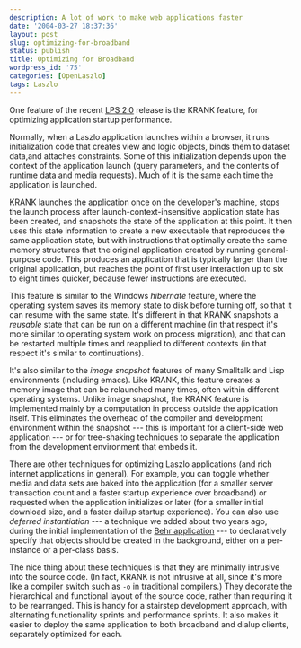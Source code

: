 ```yaml
---
description: A lot of work to make web applications faster
date: '2004-03-27 18:37:36'
layout: post
slug: optimizing-for-broadband
status: publish
title: Optimizing for Broadband
wordpress_id: '75'
categories: [OpenLaszlo]
tags: Laszlo
---
```


One feature of the recent [LPS 2.0][lps-2.0] release is the KRANK feature, for optimizing application startup performance.

[lps-2.0]: http://www.laszlosystems.com/products/

Normally, when a Laszlo application launches within a browser, it runs initialization code that creates view and logic objects, binds them to dataset data,and attaches constraints.   Some of this initialization depends upon the context of the application launch (query parameters, and the contents of runtime data and media requests).  Much of it is the same each time the application is launched.

KRANK launches the application once on the developer's machine, stops the launch process after launch-context-insensitive application state has been created, and snapshots the state of the application at this point.  It then uses this state information to create a new executable that reproduces the same application state, but with instructions that optimally create the same memory structures that the original application created by running general-purpose code.  This produces an application that is typically larger than the original application, but reaches the point of first user interaction up to six to eight times quicker, because fewer instructions are executed.

This feature is similar to the Windows *hibernate* feature, where the operating system saves its memory state to disk before turning off, so that it can resume with the same state.  It's different in that KRANK snapshots a _reusable_ state that can be run on a different machine (in that respect it's more similar to operating system work on process migration), and that can be restarted multiple times and reapplied to different contexts (in that respect it's similar to continuations).

It's also similar to the *image snapshot* features of many Smalltalk and Lisp environments (including emacs).  Like KRANK, this feature creates a memory image that can be relaunched many times, often within different operating systems.  Unlike image snapshot, the KRANK feature is implemented mainly by a computation in process outside the application itself.  This eliminates the overhead of the compiler and development environment within the snapshot --- this is important for a client-side web application --- or for tree-shaking techniques to separate the application from the development environment that embeds it.

There are other techniques for optimizing Laszlo applications (and rich internet applications in general).  For example, you can toggle whether media and data sets are baked into the application (for a smaller server transaction count and a faster startup experience over broadband) or requested when the application initializes or later (for a smaller initial download size, and a faster dailup startup experience).  You can also use *deferred instantiation* --- a technique we added about two years ago, during the initial implementation of the [Behr application][behr] --- to declaratively specify that objects should be created in the background, either on a per-instance or a per-class basis.

[behr]: http://www.behr.com

The nice thing about these techniques is that they are minimally intrusive into the source code.  (In fact, KRANK is not intrusive at all, since it's more like a compiler switch such as `-o` in traditional compilers.)  They decorate the hierarchical and functional layout of the source code, rather than requiring it to be rearranged.  This is handy for a stairstep development approach, with alternating functionality sprints and performance sprints.  It also makes it easier to deploy the same application to both broadband and dialup clients, separately optimized for each.
